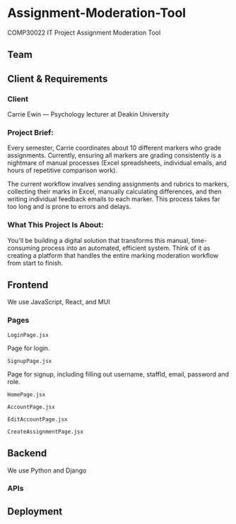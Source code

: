 # Assignment-Moderation-Tool

COMP30022 IT Project Assignment Moderation Tool

## Team



## Client & Requirements

### Client

Carrie Ewin &mdash; Psychology lecturer at Deakin University

### Project Brief:

Every semester, Carrie coordinates about 10 different markers who grade assignments. Currently, ensuring all markers are grading consistently is a nightmare of manual processes (Excel spreadsheets, individual emails, and hours of repetitive comparison work).

The current workflow invalves sending assignments and rubrics to markers, collecting their marks in Excel, manually calculating differences, and then writing individual feedback emails to each marker. This process takes far too long and is prone to errors and delays.

### What This Project Is About:

You'll be building a digital solution that transforms this manual, time-consuming process into an automated, efficient system. Think of it as creating a platform that handles the entire marking moderation workflow from start to finish.

## Frontend

We use JavaScript, React, and MUI

### Pages

`LoginPage.jsx`

Page for login.

`SignupPage.jsx`

Page for signup, including filling out username, staffId, email, password and role.

`HomePage.jsx`

`AccountPage.jsx`

`EditAccountPage.jsx`

`CreateAssignmentPage.jsx`

## Backend

We use Python and Django

### APIs

## Deployment


